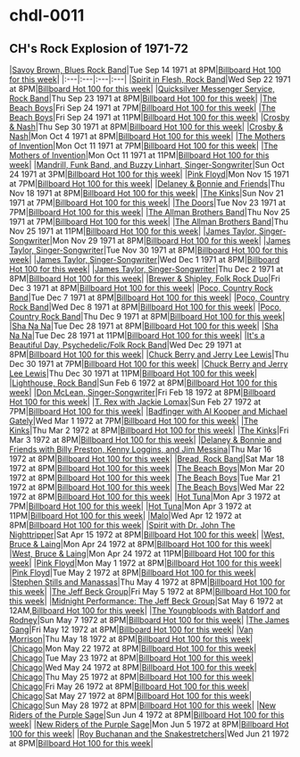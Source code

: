 # chdl-0011

## CH's Rock Explosion of 1971-72

|<a  href="https://www.carnegiehall.org/About/History/Performance-History-Search?q=&dex=prod_PHS&event=18896" target="_blank">Savoy Brown, Blues Rock Band</a>|Tue Sep 14 1971 at 8PM|<a  href="https://www.billboard.com/charts/hot-100/1971-09-18" target="_blank">Billboard Hot 100 for this week</a>|
|:---|:---|:---|:---|
|<a  href="https://www.carnegiehall.org/About/History/Performance-History-Search?q=&dex=prod_PHS&event=5955" target="_blank">Spirit in Flesh, Rock Band</a>|Wed Sep 22 1971 at 8PM|<a  href="https://www.billboard.com/charts/hot-100/1971-09-25" target="_blank">Billboard Hot 100 for this week</a>|
|<a  href="https://www.carnegiehall.org/About/History/Performance-History-Search?q=&dex=prod_PHS&event=18272" target="_blank">Quicksilver Messenger Service, Rock Band</a>|Thu Sep 23 1971 at 8PM|<a  href="https://www.billboard.com/charts/hot-100/1971-09-25" target="_blank">Billboard Hot 100 for this week</a>|
|<a  href="https://www.carnegiehall.org/About/History/Performance-History-Search?q=&dex=prod_PHS&event=27000" target="_blank">The Beach Boys</a>|Fri Sep 24 1971 at 7PM|<a  href="https://www.billboard.com/charts/hot-100/1971-09-25" target="_blank">Billboard Hot 100 for this week</a>|
|<a  href="https://www.carnegiehall.org/About/History/Performance-History-Search?q=&dex=prod_PHS&event=31673" target="_blank">The Beach Boys</a>|Fri Sep 24 1971 at 11PM|<a  href="https://www.billboard.com/charts/hot-100/1971-09-25" target="_blank">Billboard Hot 100 for this week</a>|
|<a  href="https://www.carnegiehall.org/About/History/Performance-History-Search?q=&dex=prod_PHS&event=5777" target="_blank">Crosby & Nash</a>|Thu Sep 30 1971 at 8PM|<a  href="https://www.billboard.com/charts/hot-100/1971-10-02" target="_blank">Billboard Hot 100 for this week</a>|
|<a  href="https://www.carnegiehall.org/About/History/Performance-History-Search?q=&dex=prod_PHS&event=4784" target="_blank">Crosby & Nash</a>|Mon Oct 4 1971 at 8PM|<a  href="https://www.billboard.com/charts/hot-100/1971-10-09" target="_blank">Billboard Hot 100 for this week</a>|
|<a  href="https://www.carnegiehall.org/About/History/Performance-History-Search?q=&dex=prod_PHS&event=18381" target="_blank">The Mothers of Invention</a>|Mon Oct 11 1971 at 7PM|<a  href="https://www.billboard.com/charts/hot-100/1971-10-16" target="_blank">Billboard Hot 100 for this week</a>|
|<a  href="https://www.carnegiehall.org/About/History/Performance-History-Search?q=&dex=prod_PHS&event=46786" target="_blank">The Mothers of Invention</a>|Mon Oct 11 1971 at 11PM|<a  href="https://www.billboard.com/charts/hot-100/1971-10-16" target="_blank">Billboard Hot 100 for this week</a>|
|<a  href="https://www.carnegiehall.org/About/History/Performance-History-Search?q=&dex=prod_PHS&event=35361" target="_blank">Mandrill, Funk Band, and Buzzy Linhart, Singer-Songwriter</a>|Sun Oct 24 1971 at 3PM|<a  href="https://www.billboard.com/charts/hot-100/1971-10-30" target="_blank">Billboard Hot 100 for this week</a>|
|<a  href="https://www.carnegiehall.org/About/History/Performance-History-Search?q=&dex=prod_PHS&event=4167" target="_blank">Pink Floyd</a>|Mon Nov 15 1971 at 7PM|<a  href="https://www.billboard.com/charts/hot-100/1971-11-20" target="_blank">Billboard Hot 100 for this week</a>|
|<a  href="https://www.carnegiehall.org/About/History/Performance-History-Search?q=&dex=prod_PHS&event=23738" target="_blank">Delaney & Bonnie and Friends</a>|Thu Nov 18 1971 at 8PM|<a  href="https://www.billboard.com/charts/hot-100/1971-11-20" target="_blank">Billboard Hot 100 for this week</a>|
|<a  href="https://www.carnegiehall.org/About/History/Performance-History-Search?q=&dex=prod_PHS&event=26550" target="_blank">The Kinks</a>|Sun Nov 21 1971 at 7PM|<a  href="https://www.billboard.com/charts/hot-100/1971-11-27" target="_blank">Billboard Hot 100 for this week</a>|
|<a  href="https://www.carnegiehall.org/About/History/Performance-History-Search?q=&dex=prod_PHS&event=11385" target="_blank">The Doors</a>|Tue Nov 23 1971 at 7PM|<a  href="https://www.billboard.com/charts/hot-100/1971-11-27" target="_blank">Billboard Hot 100 for this week</a>|
|<a  href="https://www.carnegiehall.org/About/History/Performance-History-Search?q=&dex=prod_PHS&event=3053" target="_blank">The Allman Brothers Band</a>|Thu Nov 25 1971 at 7PM|<a  href="https://www.billboard.com/charts/hot-100/1971-11-27" target="_blank">Billboard Hot 100 for this week</a>|
|<a  href="https://www.carnegiehall.org/About/History/Performance-History-Search?q=&dex=prod_PHS&event=12161" target="_blank">The Allman Brothers Band</a>|Thu Nov 25 1971 at 11PM|<a  href="https://www.billboard.com/charts/hot-100/1971-11-27" target="_blank">Billboard Hot 100 for this week</a>|
|<a  href="https://www.carnegiehall.org/About/History/Performance-History-Search?q=&dex=prod_PHS&event=12868" target="_blank">James Taylor, Singer-Songwriter</a>|Mon Nov 29 1971 at 8PM|<a  href="https://www.billboard.com/charts/hot-100/1971-12-04" target="_blank">Billboard Hot 100 for this week</a>|
|<a  href="https://www.carnegiehall.org/About/History/Performance-History-Search?q=&dex=prod_PHS&event=45793" target="_blank">James Taylor, Singer-Songwriter</a>|Tue Nov 30 1971 at 8PM|<a  href="https://www.billboard.com/charts/hot-100/1971-12-04" target="_blank">Billboard Hot 100 for this week</a>|
|<a  href="https://www.carnegiehall.org/About/History/Performance-History-Search?q=&dex=prod_PHS&event=45794" target="_blank">James Taylor, Singer-Songwriter</a>|Wed Dec 1 1971 at 8PM|<a  href="https://www.billboard.com/charts/hot-100/1971-12-04" target="_blank">Billboard Hot 100 for this week</a>|
|<a  href="https://www.carnegiehall.org/About/History/Performance-History-Search?q=&dex=prod_PHS&event=45795" target="_blank">James Taylor, Singer-Songwriter</a>|Thu Dec 2 1971 at 8PM|<a  href="https://www.billboard.com/charts/hot-100/1971-12-04" target="_blank">Billboard Hot 100 for this week</a>|
|<a  href="https://www.carnegiehall.org/About/History/Performance-History-Search?q=&dex=prod_PHS&event=28508" target="_blank">Brewer & Shipley, Folk Rock Duo</a>|Fri Dec 3 1971 at 8PM|<a  href="https://www.billboard.com/charts/hot-100/1971-12-04" target="_blank">Billboard Hot 100 for this week</a>|
|<a  href="https://www.carnegiehall.org/About/History/Performance-History-Search?q=&dex=prod_PHS&event=13626" target="_blank">Poco, Country Rock Band</a>|Tue Dec 7 1971 at 8PM|<a  href="https://www.billboard.com/charts/hot-100/1971-12-11" target="_blank">Billboard Hot 100 for this week</a>|
|<a  href="https://www.carnegiehall.org/About/History/Performance-History-Search?q=&dex=prod_PHS&event=14133" target="_blank">Poco, Country Rock Band</a>|Wed Dec 8 1971 at 8PM|<a  href="https://www.billboard.com/charts/hot-100/1971-12-11" target="_blank">Billboard Hot 100 for this week</a>|
|<a  href="https://www.carnegiehall.org/About/History/Performance-History-Search?q=&dex=prod_PHS&event=28281" target="_blank">Poco, Country Rock Band</a>|Thu Dec 9 1971 at 8PM|<a  href="https://www.billboard.com/charts/hot-100/1971-12-11" target="_blank">Billboard Hot 100 for this week</a>|
|<a  href="https://www.carnegiehall.org/About/History/Performance-History-Search?q=&dex=prod_PHS&event=21521" target="_blank">Sha Na Na</a>|Tue Dec 28 1971 at 8PM|<a  href="https://www.billboard.com/charts/hot-100/1972-01-01" target="_blank">Billboard Hot 100 for this week</a>|
|<a  href="https://www.carnegiehall.org/About/History/Performance-History-Search?q=&dex=prod_PHS&event=40110" target="_blank">Sha Na Na</a>|Tue Dec 28 1971 at 11PM|<a  href="https://www.billboard.com/charts/hot-100/1972-01-01" target="_blank">Billboard Hot 100 for this week</a>|
|<a  href="https://www.carnegiehall.org/About/History/Performance-History-Search?q=&dex=prod_PHS&event=28707" target="_blank">It's a Beautiful Day, Psychedelic/Folk Rock Band</a>|Wed Dec 29 1971 at 8PM|<a  href="https://www.billboard.com/charts/hot-100/1972-01-01" target="_blank">Billboard Hot 100 for this week</a>|
|<a  href="https://www.carnegiehall.org/About/History/Performance-History-Search?q=&dex=prod_PHS&event=22214" target="_blank">Chuck Berry and Jerry Lee Lewis</a>|Thu Dec 30 1971 at 7PM|<a  href="https://www.billboard.com/charts/hot-100/1972-01-01" target="_blank">Billboard Hot 100 for this week</a>|
|<a  href="https://www.carnegiehall.org/About/History/Performance-History-Search?q=&dex=prod_PHS&event=40112" target="_blank">Chuck Berry and Jerry Lee Lewis</a>|Thu Dec 30 1971 at 11PM|<a  href="https://www.billboard.com/charts/hot-100/1972-01-01" target="_blank">Billboard Hot 100 for this week</a>|
|<a  href="https://www.carnegiehall.org/About/History/Performance-History-Search?q=&dex=prod_PHS&event=28530" target="_blank">Lighthouse, Rock Band</a>|Sun Feb 6 1972 at 8PM|<a  href="https://www.billboard.com/charts/hot-100/1972-02-12" target="_blank">Billboard Hot 100 for this week</a>|
|<a  href="https://www.carnegiehall.org/About/History/Performance-History-Search?q=&dex=prod_PHS&event=6067" target="_blank">Don McLean, Singer-Songwriter</a>|Fri Feb 18 1972 at 8PM|<a  href="https://www.billboard.com/charts/hot-100/1972-02-19" target="_blank">Billboard Hot 100 for this week</a>|
|<a  href="https://www.carnegiehall.org/About/History/Performance-History-Search?q=&dex=prod_PHS&event=2406" target="_blank">T. Rex with Jackie Lomax</a>|Sun Feb 27 1972 at 7PM|<a  href="https://www.billboard.com/charts/hot-100/1972-03-04" target="_blank">Billboard Hot 100 for this week</a>|
|<a  href="https://www.carnegiehall.org/About/History/Performance-History-Search?q=&dex=prod_PHS&event=32662" target="_blank">Badfinger with Al Kooper and Michael Gately</a>|Wed Mar 1 1972 at 7PM|<a  href="https://www.billboard.com/charts/hot-100/1972-03-04" target="_blank">Billboard Hot 100 for this week</a>|
|<a  href="https://www.carnegiehall.org/About/History/Performance-History-Search?q=&dex=prod_PHS&event=34561" target="_blank">The Kinks</a>|Thu Mar 2 1972 at 8PM|<a  href="https://www.billboard.com/charts/hot-100/1972-03-04" target="_blank">Billboard Hot 100 for this week</a>|
|<a  href="https://www.carnegiehall.org/About/History/Performance-History-Search?q=&dex=prod_PHS&event=21059" target="_blank">The Kinks</a>|Fri Mar 3 1972 at 8PM|<a  href="https://www.billboard.com/charts/hot-100/1972-03-04" target="_blank">Billboard Hot 100 for this week</a>|
|<a  href="https://www.carnegiehall.org/About/History/Performance-History-Search?q=&dex=prod_PHS&event=10061" target="_blank">Delaney & Bonnie and Friends with Billy Preston, Kenny Loggins, and Jim Messina</a>|Thu Mar 16 1972 at 8PM|<a  href="https://www.billboard.com/charts/hot-100/1972-03-18" target="_blank">Billboard Hot 100 for this week</a>|
|<a  href="https://www.carnegiehall.org/About/History/Performance-History-Search?q=&dex=prod_PHS&event=29363" target="_blank">Bread, Rock Band</a>|Sat Mar 18 1972 at 8PM|<a  href="https://www.billboard.com/charts/hot-100/1972-03-18" target="_blank">Billboard Hot 100 for this week</a>|
|<a  href="https://www.carnegiehall.org/About/History/Performance-History-Search?q=&dex=prod_PHS&event=37234" target="_blank">The Beach Boys</a>|Mon Mar 20 1972 at 8PM|<a  href="https://www.billboard.com/charts/hot-100/1972-03-25" target="_blank">Billboard Hot 100 for this week</a>|
|<a  href="https://www.carnegiehall.org/About/History/Performance-History-Search?q=&dex=prod_PHS&event=35296" target="_blank">The Beach Boys</a>|Tue Mar 21 1972 at 8PM|<a  href="https://www.billboard.com/charts/hot-100/1972-03-25" target="_blank">Billboard Hot 100 for this week</a>|
|<a  href="https://www.carnegiehall.org/About/History/Performance-History-Search?q=&dex=prod_PHS&event=13089" target="_blank">The Beach Boys</a>|Wed Mar 22 1972 at 8PM|<a  href="https://www.billboard.com/charts/hot-100/1972-03-25" target="_blank">Billboard Hot 100 for this week</a>|
|<a  href="https://www.carnegiehall.org/About/History/Performance-History-Search?q=&dex=prod_PHS&event=23720" target="_blank">Hot Tuna</a>|Mon Apr 3 1972 at 7PM|<a  href="https://www.billboard.com/charts/hot-100/1972-04-08" target="_blank">Billboard Hot 100 for this week</a>|
|<a  href="https://www.carnegiehall.org/About/History/Performance-History-Search?q=&dex=prod_PHS&event=22885" target="_blank">Hot Tuna</a>|Mon Apr 3 1972 at 11PM|<a  href="https://www.billboard.com/charts/hot-100/1972-04-08" target="_blank">Billboard Hot 100 for this week</a>|
|<a  href="https://www.carnegiehall.org/About/History/Performance-History-Search?q=&dex=prod_PHS&event=18423" target="_blank">Malo</a>|Wed Apr 12 1972 at 8PM|<a  href="https://www.billboard.com/charts/hot-100/1972-04-15" target="_blank">Billboard Hot 100 for this week</a>|
|<a  href="https://www.carnegiehall.org/About/History/Performance-History-Search?q=&dex=prod_PHS&event=25163" target="_blank">Spirit with Dr. John The Nighttripper</a>|Sat Apr 15 1972 at 8PM|<a  href="https://www.billboard.com/charts/hot-100/1972-04-15" target="_blank">Billboard Hot 100 for this week</a>|
|<a  href="https://www.carnegiehall.org/About/History/Performance-History-Search?q=&dex=prod_PHS&event=18138" target="_blank">West, Bruce & Laing</a>|Mon Apr 24 1972 at 8PM|<a  href="https://www.billboard.com/charts/hot-100/1972-04-29" target="_blank">Billboard Hot 100 for this week</a>|
|<a  href="https://www.carnegiehall.org/About/History/Performance-History-Search?q=&dex=prod_PHS&event=33204" target="_blank">West, Bruce & Laing</a>|Mon Apr 24 1972 at 11PM|<a  href="https://www.billboard.com/charts/hot-100/1972-04-29" target="_blank">Billboard Hot 100 for this week</a>|
|<a  href="https://www.carnegiehall.org/About/History/Performance-History-Search?q=&dex=prod_PHS&event=41235" target="_blank">Pink Floyd</a>|Mon May 1 1972 at 8PM|<a  href="https://www.billboard.com/charts/hot-100/1972-05-06" target="_blank">Billboard Hot 100 for this week</a>|
|<a  href="https://www.carnegiehall.org/About/History/Performance-History-Search?q=&dex=prod_PHS&event=8483" target="_blank">Pink Floyd</a>|Tue May 2 1972 at 8PM|<a  href="https://www.billboard.com/charts/hot-100/1972-05-06" target="_blank">Billboard Hot 100 for this week</a>|
|<a  href="https://www.carnegiehall.org/About/History/Performance-History-Search?q=&dex=prod_PHS&event=23927" target="_blank">Stephen Stills and Manassas</a>|Thu May 4 1972 at 8PM|<a  href="https://www.billboard.com/charts/hot-100/1972-05-06" target="_blank">Billboard Hot 100 for this week</a>|
|<a  href="https://www.carnegiehall.org/About/History/Performance-History-Search?q=&dex=prod_PHS&event=30991" target="_blank">The Jeff Beck Group</a>|Fri May 5 1972 at 8PM|<a  href="https://www.billboard.com/charts/hot-100/1972-05-06" target="_blank">Billboard Hot 100 for this week</a>|
|<a  href="https://www.carnegiehall.org/About/History/Performance-History-Search?q=&dex=prod_PHS&event=30992" target="_blank">Midnight Performance: The Jeff Beck Group</a>|Sat May 6 1972 at 12AM,<a  href="https://www.billboard.com/charts/hot-100/1972-05-06" target="_blank">Billboard Hot 100 for this week</a>|
|<a  href="https://www.carnegiehall.org/About/History/Performance-History-Search?q=&dex=prod_PHS&event=8026" target="_blank">The Youngbloods with Batdorf and Rodney</a>|Sun May 7 1972 at 8PM|<a  href="https://www.billboard.com/charts/hot-100/1972-05-13" target="_blank">Billboard Hot 100 for this week</a>|
|<a  href="https://www.carnegiehall.org/About/History/Performance-History-Search?q=&dex=prod_PHS&event=2631" target="_blank">The James Gang</a>|Fri May 12 1972 at 8PM|<a  href="https://www.billboard.com/charts/hot-100/1972-05-13" target="_blank">Billboard Hot 100 for this week</a>|
|<a  href="https://www.carnegiehall.org/About/History/Performance-History-Search?q=&dex=prod_PHS&event=12852" target="_blank">Van Morrison</a>|Thu May 18 1972 at 8PM|<a  href="https://www.billboard.com/charts/hot-100/1972-05-20" target="_blank">Billboard Hot 100 for this week</a>|
|<a  href="https://www.carnegiehall.org/About/History/Performance-History-Search?q=&dex=prod_PHS&event=26591" target="_blank">Chicago</a>|Mon May 22 1972 at 8PM|<a  href="https://www.billboard.com/charts/hot-100/1972-05-27" target="_blank">Billboard Hot 100 for this week</a>|
|<a  href="https://www.carnegiehall.org/About/History/Performance-History-Search?q=&dex=prod_PHS&event=38346" target="_blank">Chicago</a>|Tue May 23 1972 at 8PM|<a  href="https://www.billboard.com/charts/hot-100/1972-05-27" target="_blank">Billboard Hot 100 for this week</a>|
|<a  href="https://www.carnegiehall.org/About/History/Performance-History-Search?q=&dex=prod_PHS&event=38347" target="_blank">Chicago</a>|Wed May 24 1972 at 8PM|<a  href="https://www.billboard.com/charts/hot-100/1972-05-27" target="_blank">Billboard Hot 100 for this week</a>|
|<a  href="https://www.carnegiehall.org/About/History/Performance-History-Search?q=&dex=prod_PHS&event=38348" target="_blank">Chicago</a>|Thu May 25 1972 at 8PM|<a  href="https://www.billboard.com/charts/hot-100/1972-05-27" target="_blank">Billboard Hot 100 for this week</a>|
|<a  href="https://www.carnegiehall.org/About/History/Performance-History-Search?q=&dex=prod_PHS&event=38349" target="_blank">Chicago</a>|Fri May 26 1972 at 8PM|<a  href="https://www.billboard.com/charts/hot-100/1972-05-27" target="_blank">Billboard Hot 100 for this week</a>|
|<a  href="https://www.carnegiehall.org/About/History/Performance-History-Search?q=&dex=prod_PHS&event=38350" target="_blank">Chicago</a>|Sat May 27 1972 at 8PM|<a  href="https://www.billboard.com/charts/hot-100/1972-05-27" target="_blank">Billboard Hot 100 for this week</a>|
|<a  href="https://www.carnegiehall.org/About/History/Performance-History-Search?q=&dex=prod_PHS&event=38351" target="_blank">Chicago</a>|Sun May 28 1972 at 8PM|<a  href="https://www.billboard.com/charts/hot-100/1972-06-03" target="_blank">Billboard Hot 100 for this week</a>|
|<a  href="https://www.carnegiehall.org/About/History/Performance-History-Search?q=&dex=prod_PHS&event=14101" target="_blank">New Riders of the Purple Sage</a>|Sun Jun 4 1972 at 8PM|<a  href="https://www.billboard.com/charts/hot-100/1972-06-10" target="_blank">Billboard Hot 100 for this week</a>|
|<a  href="https://www.carnegiehall.org/About/History/Performance-History-Search?q=&dex=prod_PHS&event=5449" target="_blank">New Riders of the Purple Sage</a>|Mon Jun 5 1972 at 8PM|<a  href="https://www.billboard.com/charts/hot-100/1972-06-10" target="_blank">Billboard Hot 100 for this week</a>|
|<a  href="https://www.carnegiehall.org/About/History/Performance-History-Search?q=&dex=prod_PHS&event=6926" target="_blank">Roy Buchanan and the Snakestretchers</a>|Wed Jun 21 1972 at 8PM|<a  href="https://www.billboard.com/charts/hot-100/1972-06-24" target="_blank">Billboard Hot 100 for this week</a>|
